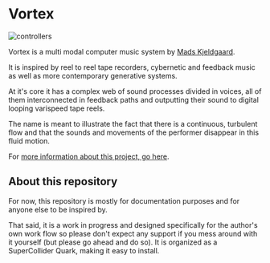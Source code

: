 # Vortex
![controllers](documentation/vortex_controllers.JPG)

Vortex is a multi modal computer music system by [Mads Kjeldgaard](https://madskjeldgaard.dk).

It is inspired by reel to reel tape recorders, cybernetic and feedback music as well as more contemporary generative systems.

At it's core it has a complex web of sound processes divided in voices, all of them interconnected in feedback paths and outputting their sound to digital looping varispeed tape reels.

The name is meant to illustrate the fact that there is a continuous, turbulent flow and that the sounds and movements of the performer disappear in this fluid motion.

For [more information about this project, go here](https://madskjeldgaard.dk/projects/vortex/).

## About this repository

For now, this repository is mostly for documentation purposes and for anyone else to be inspired by.

That said, it is a work in progress and designed specifically for the author's own work flow so please don't expect any support if you mess around with it yourself (but please go ahead and do so). It is organized as a SuperCollider Quark, making it easy to install. 
